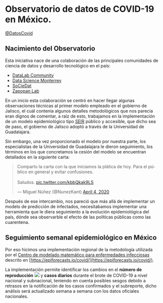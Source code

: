 # Observatorio de datos de COVID-19 en México.
[@DatosCovid](https://twitter.com/datoscovid)

## Nacimiento del Observatorio

Esta iniciativa nace de una colaboración de las principales comunidades de ciencia de datos y desarrollo tecnológico en el país:
- [DataLab Community](https://www.facebook.com/datalabmx/)
- [Data Science Monterrey](https://www.facebook.com/groups/469523539899326/)
- [SoCieDat](https://www.facebook.com/sociedat/)
- [Zapopan Lab](https://www.facebook.com/zapopanlab/)

En un inicio esta colaboración se centró en hacer llegar algunas observaciones técnicas al primer modelo empleado en el gobierno de Jalisco, el cuál contenia algunos detalles metodológicos que nos parecía eran dignos de comentar, a raíz de esto, trabajamos en la implementación de un modelo epidemiológico tipo [SEIR](https://colab.research.google.com/drive/1Sn2bxaEQOsaOKFTKchtz7rjWO1ZAGjR9#scrollTo=dvhCYYvTDqAB) público y accesible, que dicho sea de paso, el gobierno de Jalisco adoptó a través de la Universidad de Guadalajara.

Sin embargo, una vez proporcionado el modelo por nuestra parte, los especialistas de la Universidad de Guadalajara le dieron seguimiento, los términos en los que concretamos la cesión del modelo se encuentran detallados en la siguiente carta:

<blockquote class="twitter-tweet"><p lang="es" dir="ltr">Comparto la carta con la que iniciamos la plática de hoy. Para el público en general y evitar confusiones.<br><br>Saludos. <a href="https://t.co/kbbQkak9LS">pic.twitter.com/kbbQkak9LS</a></p>&mdash; Miguel Núñez (@NunezKant) <a href="https://twitter.com/NunezKant/status/1246326695654756353?ref_src=twsrc%5Etfw">April 4, 2020</a></blockquote> 

Después de ese intercambio, nos pareció que más allá de implementar un modelo de predicción de infectados, necesitabamos implementar una herramienta que le diera seguimiento a la evolución epidemiológica del país, dónde sea observarble el efecto de las políticas públicas como las cuarentena.

## Seguimiento semanal epidemiológico en México

Por eso hicimos una implementación regional de la metodología utilizada por el [Centro de modelado matemático para enfermedades infecciosas](https://cmmid.github.io/) descrito en [https://epiforecasts.io/covid/](https://epiforecasts.io/covid/).

La implementación permite identificar los cambios en el **número de reproducción** <img src="https://render.githubusercontent.com/render/math?math=(R_e(t))"> y **casos diarios** durante el brote de COVID-19 a nivel nacional y subnacional, teniendo en cuenta posibles sesgos debido a retrasos en la notificación de los casos confirmados y el subreporte, dicho análisis será actualizado semana a semana con los datos oficiales nacionales.



